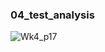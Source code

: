 ### 04_test_analysis

![Wk4_p17](https://github.com/aolayeye/04_test_analysis/assets/67847583/923155b7-e2d9-40d3-9340-7cfbb36879de)
